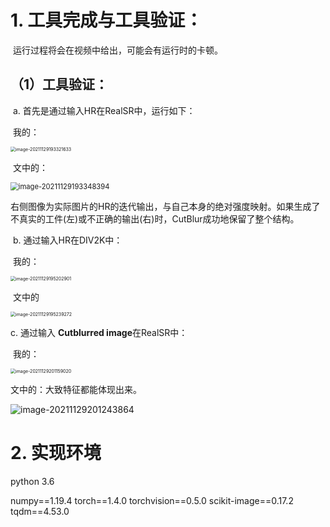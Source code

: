 # 1. 工具完成与工具验证：

​		运行过程将会在视频中给出，可能会有运行时的卡顿。

## （1）工具验证：

​		a. 首先是通过输入HR在RealSR中，运行如下：

​		我的：

<img src="C:\Users\Administrator\AppData\Roaming\Typora\typora-user-images\image-20211129193321633.png" alt="image-20211129193321633" style="zoom:50%;" />

​		文中的：

<img src="C:\Users\Administrator\AppData\Roaming\Typora\typora-user-images\image-20211129193348394.png" alt="image-20211129193348394" style="zoom:80%;" />

​	右侧图像为实际图片的HR的迭代输出，与自己本身的绝对强度映射。如果生成了不真实的工件(左)或不正确的输出(右)时，CutBlur成功地保留了整个结构。

​	b. 通过输入HR在DIV2K中：

​		我的：

<img src="C:\Users\Administrator\AppData\Roaming\Typora\typora-user-images\image-20211129195202901.png" alt="image-20211129195202901" style="zoom:50%;" />

​	文中的

<img src="C:\Users\Administrator\AppData\Roaming\Typora\typora-user-images\image-20211129195239272.png" alt="image-20211129195239272" style="zoom: 50%;" />

c. 通过输入 **Cutblurred image**在RealSR中：

​	我的：

<img src="C:\Users\Administrator\AppData\Roaming\Typora\typora-user-images\image-20211129201159020.png" alt="image-20211129201159020" style="zoom:50%;" />

文中的：大致特征都能体现出来。

![image-20211129201243864](C:\Users\Administrator\AppData\Roaming\Typora\typora-user-images\image-20211129201243864.png)



# 2. 实现环境

python 3.6

numpy==1.19.4
torch==1.4.0
torchvision==0.5.0
scikit-image==0.17.2
tqdm==4.53.0